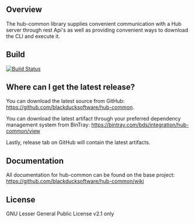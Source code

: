 ## Overview ##
The hub-common library supplies convenient communication with a Hub server through rest Api's as well as providing convenient ways to download the CLI and execute it.

## Build ##

[![Build Status](https://travis-ci.org/blackducksoftware/hub-common.svg?branch=master)](https://travis-ci.org/blackducksoftware/hub-common)

## Where can I get the latest release? ##
You can download the latest source from GitHub: https://github.com/blackducksoftware/hub-common. 

You can download the latest artifact through your preferred dependency management system from BinTray: https://bintray.com/bds/integration/hub-common/view

Lastly, release tab on GitHub will contain the latest artifacts.

## Documentation ##
All documentation for hub-common can be found on the base project:  https://github.com/blackducksoftware/hub-common/wiki

## License ##
GNU Lesser General Public License v2.1 only

